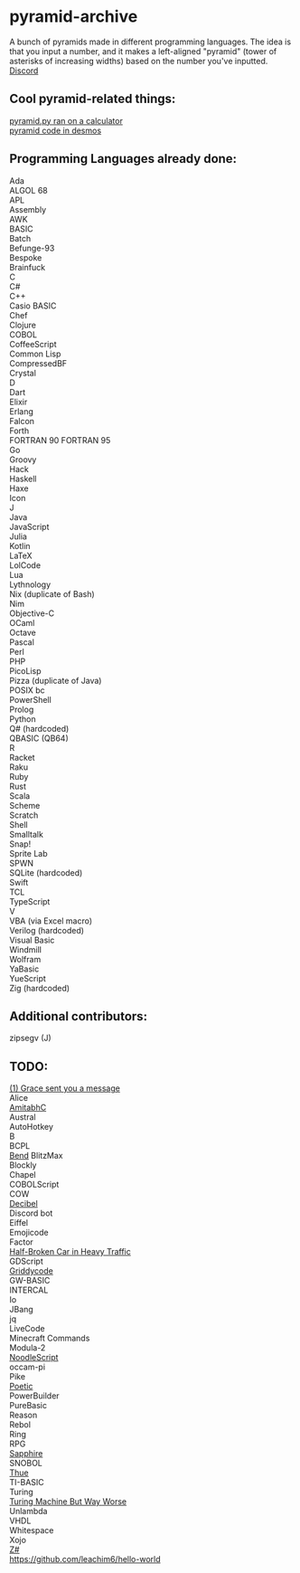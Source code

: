 # pyramid-archive
A bunch of pyramids made in different programming languages. The idea is that you input a number, and it makes a left-aligned "pyramid" (tower of asterisks of increasing widths) based on the number you've inputted.  
[Discord](https://discord.gg/Ex44TjeU3Y)

## Cool pyramid-related things:
[pyramid.py ran on a calculator](https://youtu.be/JQqT5u8wZeE)  
[pyramid code in desmos](https://www.desmos.com/calculator/grods4qbsy)

## Programming Languages already done:
Ada  
ALGOL 68  
APL  
Assembly  
AWK  
BASIC  
Batch  
Befunge-93  
Bespoke  
Brainfuck  
C  
C#  
C++  
Casio BASIC  
Chef  
Clojure  
COBOL  
CoffeeScript  
Common Lisp  
CompressedBF  
Crystal   
D  
Dart  
Elixir  
Erlang  
Falcon  
Forth  
FORTRAN 90
FORTRAN 95  
Go  
Groovy  
Hack  
Haskell  
Haxe  
Icon  
J  
Java  
JavaScript  
Julia  
Kotlin  
LaTeX  
LolCode  
Lua   
Lythnology  
Nix (duplicate of Bash)  
Nim  
Objective-C  
OCaml  
Octave  
Pascal  
Perl  
PHP  
PicoLisp  
Pizza (duplicate of Java)  
POSIX bc  
PowerShell  
Prolog  
Python  
Q# (hardcoded)  
QBASIC (QB64)  
R  
Racket  
Raku  
Ruby  
Rust  
Scala  
Scheme   
Scratch  
Shell  
Smalltalk  
Snap!  
Sprite Lab  
SPWN  
SQLite (hardcoded)  
Swift  
TCL  
TypeScript  
V  
VBA (via Excel macro)  
Verilog (hardcoded)  
Visual Basic  
Windmill  
Wolfram  
YaBasic  
YueScript  
Zig (hardcoded)  

## Additional contributors:  
zipsegv (J)  

## TODO:
[(1) Grace sent you a message](https://esolangs.org/wiki/(1)_Grace_sent_you_a_message)  
Alice  
[AmitabhC](https://jay123anta.github.io/amitabhc/editor.html)  
Austral  
AutoHotkey  
B  
BCPL  
[Bend](https://github.com/HigherOrderCO/Bend/tree/main)
BlitzMax  
Blockly  
Chapel  
COBOLScript  
COW  
[Decibel](https://github.com/DaemonNillia/Decibel)  
Discord bot  
Eiffel  
Emojicode  
Factor  
[Half-Broken Car in Heavy Traffic](https://tio.run/#hbcht)  
GDScript  
[Griddycode](https://github.com/face-hh/griddycode)   
GW-BASIC  
INTERCAL  
Io  
JBang  
jq  
LiveCode  
Minecraft Commands  
Modula-2  
[NoodleScript](https://github.com/OfficialCodeNoodles/NoodleScript)  
occam-pi  
Pike  
[Poetic](https://esolangs.org/wiki/Poetic_(esolang))  
PowerBuilder  
PureBasic  
Reason  
Rebol  
Ring  
RPG   
[Sapphire](https://github.com/foxzyt/Sapphire)  
SNOBOL  
[Thue](https://esolangs.org/wiki/Thue)  
TI-BASIC  
Turing  
[Turing Machine But Way Worse](https://esolangs.org/wiki/Turing_Machine_But_Way_Worse)  
Unlambda  
VHDL  
Whitespace  
Xojo  
[Z#](https://github.com/sam-astro/Z-Sharp)  
https://github.com/leachim6/hello-world
